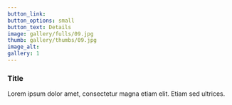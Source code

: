 ```yaml
---
button_link:
button_options: small
button_text: Details
image: gallery/fulls/09.jpg
thumb: gallery/thumbs/09.jpg
image_alt: 
gallery: 1
---
```


### Title

Lorem ipsum dolor amet, consectetur magna etiam elit. Etiam sed ultrices.

